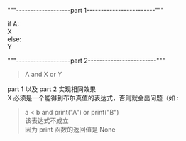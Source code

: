 """-------------------part 1------------------------"""
> 
if A:  
    X  
else:  
    Y  
>  
"""-------------------part 2------------------------"""  
> A and X or Y 
 
part 1 以及 part 2 实现相同效果  
X 必须是一个能得到布尔真值的表达式，否则就会出问题（如 :  
> a < b and print("A") or print("B")        
该表达式不成立  
因为 print 函数的返回值是 None   
